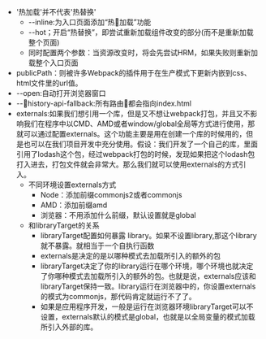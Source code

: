 * '热加载'并不代表'热替换'
    * --inline:为入口页面添加“热加载”功能
    * --hot；开启“热替换”，即尝试重新加载组件改变的部分(而不是重新加载整个页面)
    * 同时配置两个参数：当资源改变时，将会先尝试HRM，如果失败则重新加载整个入口页面
* publicPath：则被许多Webpack的插件用于在生产模式下更新内嵌到css、html文件里的url值。
* --open:自动打开浏览器窗口
* --history-api-fallback:所有路由都会指向index.html
* externals:如果我们想引用一个库，但是又不想让webpack打包，并且又不影响我们在程序中以CMD、AMD或者window/global全局等方式进行使用，那就可以通过配置externals。这个功能主要是用在创建一个库的时候用的，但是也可以在我们项目开发中充分使用。假设：我们开发了一个自己的库，里面引用了lodash这个包，经过webpack打包的时候，发现如果把这个lodash包打入进去，打包文件就会非常大。那么我们就可以使用externals的方式引入。
    * 不同环境设置externals方式
        * Node：添加前缀commonjs2或者commonjs
        * AMD：添加前缀amd
        * 浏览器：不用添加什么前缀，默认设置就是global
    * 和libraryTarget的关系
        * libraryTarget配置如何暴露 library。如果不设置library,那这个library就不暴露。就相当于一个自执行函数
        * externals是决定的是以哪种模式去加载所引入的额外的包
        * libraryTarget决定了你的library运行在哪个环境，哪个环境也就决定了你哪种模式去加载所引入的额外的包。也就是说，externals应该和libraryTarget保持一致。library运行在浏览器中的，你设置externals的模式为commonjs，那代码肯定就运行不了了。
        * 如果是应用程序开发，一般是运行在浏览器环境libraryTarget可以不设置，externals默认的模式是global，也就是以全局变量的模式加载所引入外部的库。